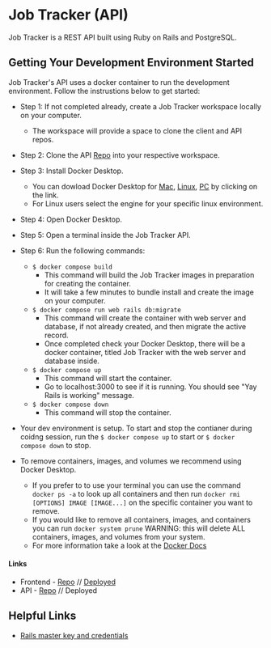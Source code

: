 # Job Tracker (API)
Job Tracker is a REST API built using Ruby on Rails and PostgreSQL.   
## Getting Your Development Environment Started
Job Tracker's API uses a docker container to run the development environment. Follow the instrustions below to get started:
- Step 1: If not completed already, create a Job Tracker workspace locally on your computer.
    - The workspace will provide a space to clone the client and API repos.
- Step 2: Clone the API [Repo](https://github.com/kndshein/jobtracker-backend) into your respective workspace.
- Step 3: Install Docker Desktop.
    - You can dowload Docker Desktop for [Mac](https://hub.docker.com/editions/community/docker-ce-desktop-mac), [Linux](https://hub.docker.com/search?offering=community&q=&type=edition&operating_system=linux&platform=server), [PC](https://hub.docker.com/editions/community/docker-ce-desktop-windows) by clicking on the link. 
    - For Linux users select the engine for your specific linux environment. 
- Step 4: Open Docker Desktop.
- Step 5: Open a terminal inside the Job Tracker API.
- Step 6: Run the following commands:
    - ```$ docker compose build```
        - This command will build the Job Tracker images in preparation for creating the container. 
        - It will take a few minutes to bundle install and create the image on your computer. 
    - ```$ docker compose run web rails db:migrate```
        - This command will create the  container with web server and database, if not already created, and then migrate the active record. 
        - Once completed check your Docker Desktop, there will be a docker container, titled Job Tracker with the web server and database inside. 
    - ```$ docker compose up```
        - This command will start the container. 
        - Go to localhost:3000 to see if it is running. You should see "Yay Rails is working" message.
    - ```$ docker compose down```
        - This command will stop the container. 
- Your dev environment is setup. To start and stop the contianer during coidng session, run the ```$ docker compose up``` to start or ```$ docker compose down``` to stop.

- To remove containers, images, and volumes we recommend using Docker Desktop. 
    - If you prefer to to use your terminal you can use the command ```docker ps -a``` to look up all containers and then run  ```docker rmi [OPTIONS] IMAGE [IMAGE...]``` on the specific container you want to remove.
    - If you would like to remove all containers, images, and containers you can run ```docker system prune``` WARNING: this will delete ALL containers, images, and volumes from your system. 
    - For more information take a look at the [Docker Docs](https://docs.docker.com/engine/reference/commandline/rmi/)

#### Links

- Frontend - [Repo](https://github.com/kndshein/jobtracker-frontend) // [Deployed](https://jobtracker-frontend.netlify.app)
- API - [Repo](https://github.com/kndshein/jobtracker-backend) // Deployed

## Helpful Links

- [Rails master key and credentials](https://medium.com/cedarcode/rails-5-2-credentials-9b3324851336#:~:text=The%20RAILS_MASTER_KEY%20is%20the%20key,into%20your%20source%20control%20tool)
